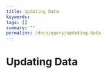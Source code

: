 ```yaml
---
title: Updating Data
keywords:
tags: []
summary: ""
permalink: /docs/query/updating-data
---
```


# Updating Data
